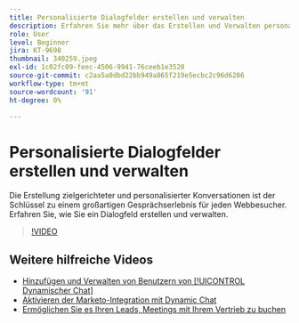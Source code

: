 ```yaml
---
title: Personalisierte Dialogfelder erstellen und verwalten
description: Erfahren Sie mehr über das Erstellen und Verwalten personalisierter Dialogfelder. Die Erstellung zielgerichteter und personalisierter Konversationen ist der Schlüssel zu einem großartigen Gesprächserlebnis für jeden Webbesucher.
role: User
level: Beginner
jira: KT-9698
thumbnail: 340259.jpeg
exl-id: 1c02fc09-feec-4506-9941-76ceeb1e3520
source-git-commit: c2aa5a0dbd22bb949a865f219e5ecbc2c96d6286
workflow-type: tm+mt
source-wordcount: '91'
ht-degree: 0%

---
```


# Personalisierte Dialogfelder erstellen und verwalten

Die Erstellung zielgerichteter und personalisierter Konversationen ist der Schlüssel zu einem großartigen Gesprächserlebnis für jeden Webbesucher. Erfahren Sie, wie Sie ein Dialogfeld erstellen und verwalten.

>[!VIDEO](https://video.tv.adobe.com/v/340259/?quality=12&learn=on)

## Weitere hilfreiche Videos

* [Hinzufügen und Verwalten von Benutzern von [!UICONTROL Dynamischer Chat]](user-management.md)
* [Aktivieren der Marketo-Integration mit Dynamic Chat](marketo-integration.md)
* [Ermöglichen Sie es Ihren Leads, Meetings mit Ihrem Vertrieb zu buchen](meeting-booking.md)
